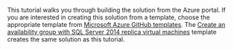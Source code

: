 This tutorial walks you through building the solution from the Azure portal. If you are interested in creating this solution from a template, choose the appropriate template from [Microsoft Azure GitHub templates](http://github.com/Azure/azure-quickstart-templates). The [Create an availability group with SQL Server 2014 replica virtual machines](http://github.com/Azure/azure-quickstart-templates/tree/master/sqlvm-alwayson-cluster) template creates the same solution as this tutorial. 

